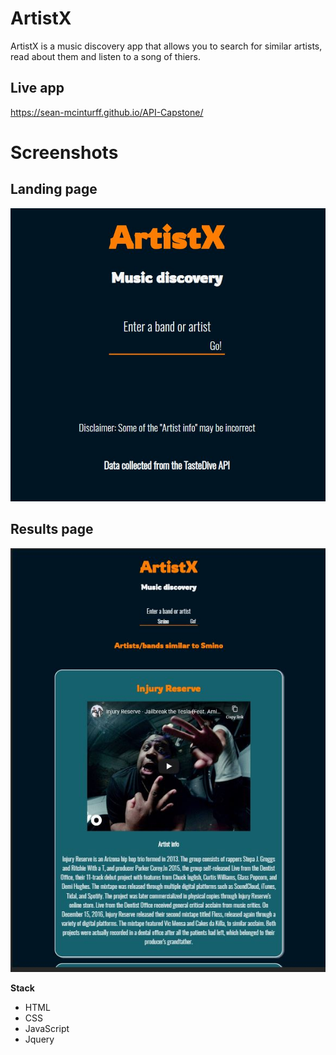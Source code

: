 # ArtistX

ArtistX is a music discovery app that allows you to search for similar artists, read about them and listen to a song of thiers.

## Live app

https://sean-mcinturff.github.io/API-Capstone/

# Screenshots

## Landing page

![](landing-page.JPG)

## Results page

![](results-page.JPG)

**Stack**

- HTML
- CSS
- JavaScript
- Jquery
